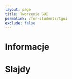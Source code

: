 ```yaml
---
layout: page
title: Tworzenie GUI
permalink: /for-students/tgui
exclude: false
---
```


# Informacje


# Slajdy



